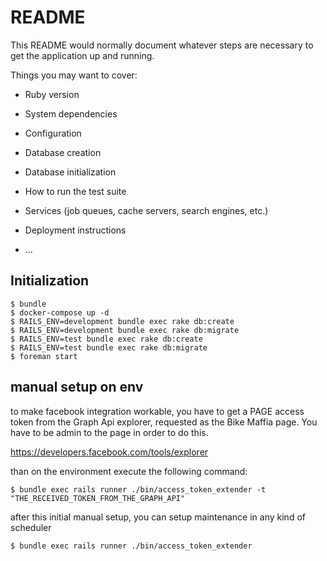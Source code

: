 # README

This README would normally document whatever steps are necessary to get the
application up and running.

Things you may want to cover:

* Ruby version

* System dependencies

* Configuration

* Database creation

* Database initialization

* How to run the test suite

* Services (job queues, cache servers, search engines, etc.)

* Deployment instructions

* ...

## Initialization

    $ bundle
    $ docker-compose up -d
    $ RAILS_ENV=development bundle exec rake db:create
    $ RAILS_ENV=development bundle exec rake db:migrate
    $ RAILS_ENV=test bundle exec rake db:create
    $ RAILS_ENV=test bundle exec rake db:migrate
    $ foreman start

## manual setup on env

to make facebook integration workable, you have to get a PAGE access token from the Graph Api explorer, requested as the Bike Maffia page.
You have to be admin to the page in order to do this.

https://developers.facebook.com/tools/explorer

than on the environment execute the following command:

    $ bundle exec rails runner ./bin/access_token_extender -t "THE_RECEIVED_TOKEN_FROM_THE_GRAPH_API"

after this initial manual setup, you can setup maintenance in any kind of scheduler

    $ bundle exec rails runner ./bin/access_token_extender
